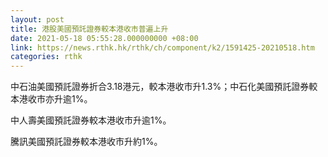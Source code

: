 ```yaml
---
layout: post
title: 港股美國預託證券較本港收市普遍上升
date: 2021-05-18 05:55:28.000000000 +08:00
link: https://news.rthk.hk/rthk/ch/component/k2/1591425-20210518.htm
categories: rthk
---
```


中石油美國預託證券折合3.18港元，較本港收市升1.3%；中石化美國預託證券較本港收市亦升逾1%。

中人壽美國預託證券較本港收市升逾1%。

騰訊美國預託證券較本港收市升約1%。
